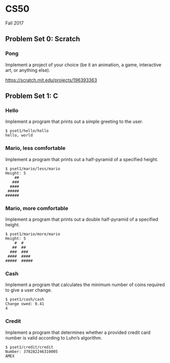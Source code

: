 # CS50

Fall 2017

## Problem Set 0: Scratch

### Pong

Implement a project of your choice (be it an animation, a game, interactive art, or anything else).

https://scratch.mit.edu/projects/196393363

## Problem Set 1: C

### Hello

Implement a program that prints out a simple greeting to the user.

```
$ pset1/hello/hello
hello, world
```

### Mario, less comfortable

Implement a program that prints out a half-pyramid of a specified height.

```
$ pset1/mario/less/mario
Height: 5
    ##
   ###
  ####
 #####
######
```

### Mario, more comfortable

Implement a program that prints out a double half-pyramid of a specified height.

```
$ pset1/mario/more/mario
Height: 5
    #  #
   ##  ##
  ###  ###
 ####  ####
#####  #####
```

### Cash

Implement a program that calculates the minimum number of coins required to give a user change.

```
$ pset1/cash/cash
Change owed: 0.41
4
```

### Credit

Implement a program that determines whether a provided credit card number is valid according to Luhn’s algorithm.

```
$ pset1/credit/credit
Number: 378282246310005
AMEX
```
